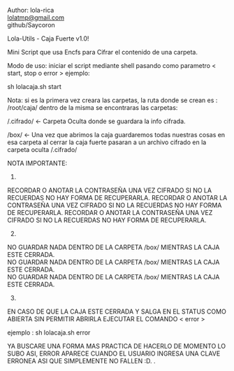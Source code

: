 Author: lola-rica                                 
lolatmp@gmail.com                                     
github/Saycoron                           

Lola-Utils - Caja Fuerte v1.0!

Mini Script que usa Encfs para Cifrar el contenido de una carpeta.
	
Modo de uso: iniciar el script mediante shell pasando como parametro < start, stop o error >
ejemplo: 

sh lolacaja.sh start

Nota: si es la primera vez creara las carpetas, la ruta donde se crean es : /root/caja/
dentro de la misma se encontraras las carpetas:

/.cifrado/  <- Carpeta Oculta donde se guardara la info cifrada.

/box/ 	<- Una vez que abrimos la caja guardaremos todas nuestras cosas en esa carpeta
	al cerrar la caja fuerte pasaran a un archivo cifrado en la carpeta oculta /.cifrado/

NOTA IMPORTANTE: 

1)
RECORDAR O ANOTAR LA CONTRASEÑA UNA VEZ CIFRADO SI NO LA RECUERDAS NO HAY FORMA DE RECUPERARLA.	
RECORDAR O ANOTAR LA CONTRASEÑA UNA VEZ CIFRADO SI NO LA RECUERDAS NO HAY FORMA DE RECUPERARLA.
RECORDAR O ANOTAR LA CONTRASEÑA UNA VEZ CIFRADO SI NO LA RECUERDAS NO HAY FORMA DE RECUPERARLA.	

2)
NO GUARDAR NADA DENTRO DE LA CARPETA /box/ MIENTRAS LA CAJA ESTE CERRADA.	      
NO GUARDAR NADA DENTRO DE LA CARPETA /box/ MIENTRAS LA CAJA ESTE CERRADA.	      
NO GUARDAR NADA DENTRO DE LA CARPETA /box/ MIENTRAS LA CAJA ESTE CERRADA.	      

3)
EN CASO DE QUE LA CAJA ESTE CERRADA Y SALGA EN EL STATUS COMO ABIERTA SIN PERMITIR ABRIRLA EJECUTAR 
EL COMANDO < error > 

ejemplo : sh lolacaja.sh error

YA BUSCARE UNA FORMA MAS PRACTICA DE HACERLO DE MOMENTO LO SUBO ASI, ERROR APARECE CUANDO EL 
USUARIO INGRESA UNA CLAVE ERRONEA ASI QUE SIMPLEMENTE NO FALLEN :D. .
